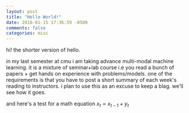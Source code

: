 ```yaml
---
layout: post
title: "Hello World!"
date: 2016-01-15 17:36:59 -0500
comments: false
categories: misc
---
```

hi! the shorter version of hello.

in my last semester at cmu i am taking advance multi-modal machine learning. it is a mixture of seminar+lab course i.e you read a bunch of papers + get hands on experience with problems/models. one of the requirements is that you have to post a short summary of each week's reading to instructors. i plan to use this as an excuse to keep a blag. we'll see how it goes.

and here's a test for a math equation $x_t = x_{t-1} + y_t$
